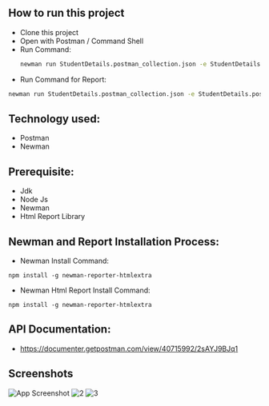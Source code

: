## How to run this project

- Clone this project
- Open with Postman / Command Shell
- Run Command:
   ```bash
  newman run StudentDetails.postman_collection.json -e StudentDetails.postman_environment.json 
- Run Command for Report:
  
 ```bash
newman run StudentDetails.postman_collection.json -e StudentDetails.postman_environment.json -r cli,htmlextra
 ```
## Technology used:
- Postman
- Newman
## Prerequisite:
- Jdk
- Node Js
- Newman
- Html Report Library
## Newman and Report Installation Process:
- Newman Install Command:
 ```
npm install -g newman-reporter-htmlextra
 ```
- Newman Html Report Install Command:
 ```
npm install -g newman-reporter-htmlextra
 ```
## API Documentation:
- https://documenter.getpostman.com/view/40715992/2sAYJ9BJq1

## Screenshots

![App Screenshot](https://github.com/user-attachments/assets/521b2ed7-9613-485f-b985-ec88c7ceda73)
![2](https://github.com/user-attachments/assets/f0b69ce4-94dc-4c06-a67c-2fa5ca887112)
![3](https://github.com/user-attachments/assets/7fc48818-522d-471f-a4a4-fcaae617e99f)






